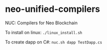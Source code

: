 # neo-unified-compilers
NUC: Compilers for Neo Blockchain

To install on linux: `./linux_install.sh`

To create dapp on C#: `nuc.sh dapp TestDapp.cs`
